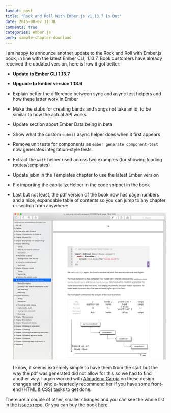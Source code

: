 ```yaml
---
layout: post
title: "Rock and Roll With Ember.js v1.13.7 Is Out"
date: 2015-08-07 11:38
comments: true
categories: ember.js
perk: sample-chapter-download
---
```


I am happy to announce another update to the Rock and Roll with Ember.js book,
in line with the latest Ember CLI, 1.13.7. Book customers have already received
the updated version, here is how it got better:

* __Update to Ember CLI 1.13.7__
* __Upgrade to Ember version 1.13.6__
* Explain better the difference between sync and async test helpers and how
  these latter work in Ember
* Make the stubs for creating bands and songs not take an id, to be similar to
  how the actual API works
* Update section about Ember Data being in beta
* Show what the custom `submit` async helper does when it first appears
* Remove unit tests for components as `ember generate component-test` now
  generates integration-style tests
* Extract the `wait` helper used across two examples (for showing loading
  routes/templates)
* Update jsbin in the Templates chapter to use the latest Ember version
* Fix importing the capitalizeHelper in the code snippet in the book
* Last but not least, the pdf version of the book now has page numbers and a
  nice, expandable table of contents so you can jump to any chapter or section
  from anywhere:

  ![Collapsable TOC and page numbers](/images/posts/rarwe-1-13-7/preview-toc.png)

  I know, it seems extremely simple to have them from the start but the way the
  pdf was generated did not allow for this so we had to find another way. I
  again worked with [Almudena Garcia](http://murtra.net/) on these design
  changes and I whole-heartedly recommend her if you have some front-end (HTML &
  CSS) tasks to get done.

There are a couple of other, smaller changes and you can see the whole list in
[the issues repo][1]. Or you can buy the book [here][2].

[1]: https://github.com/balinterdi/rarwe-issues/issues?q=is%3Aissue+milestone%3A1.13.7+is%3Aclosed
[2]: http://rockandrollwithemberjs.com


